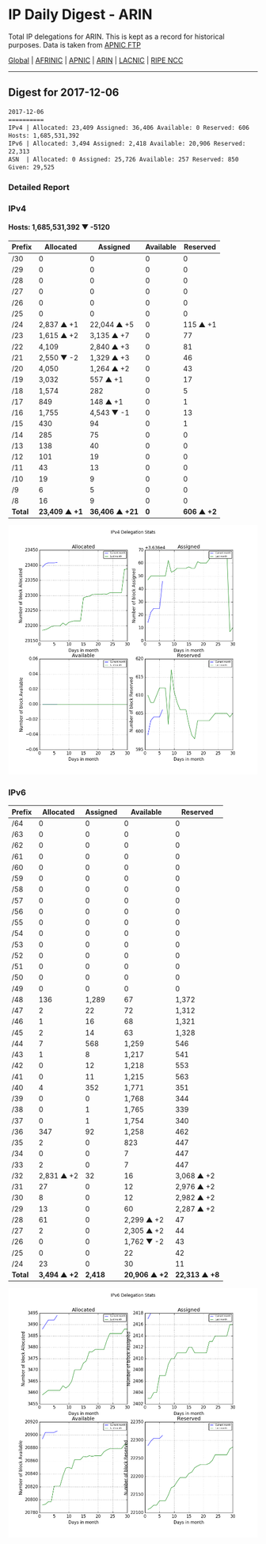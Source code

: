 # IP Daily Digest - ARIN 

Total IP delegations for ARIN. This is kept as a record for historical purposes. Data is taken from [APNIC FTP](https://ftp.apnic.net/)

[Global](https://github.com/csmets/IP-Daily-Digest) | [AFRINIC](https://github.com/csmets/IP-Daily-Digest/tree/master/archives/AFRINIC) | [APNIC](https://github.com/csmets/IP-Daily-Digest/tree/master/archives/APNIC) | [ARIN](https://github.com/csmets/IP-Daily-Digest/tree/master/archives/ARIN) | [LACNIC](https://github.com/csmets/IP-Daily-Digest/tree/master/archives/LACNIC) | [RIPE NCC](https://github.com/csmets/IP-Daily-Digest/tree/master/archives/RIPE_NCC)

---

## Digest for 2017-12-06
```
2017-12-06
==========
IPv4 | Allocated: 23,409 Assigned: 36,406 Available: 0 Reserved: 606 Hosts: 1,685,531,392
IPv6 | Allocated: 3,494 Assigned: 2,418 Available: 20,906 Reserved: 22,313
ASN  | Allocated: 0 Assigned: 25,726 Available: 257 Reserved: 850 Given: 29,525
```

### Detailed Report

### IPv4

#### Hosts: **1,685,531,392 ▼ -5120**

| Prefix | Allocated | Assigned | Available | Reserved |
| ----- | ----- | ----- | ----- | ----- |
| /30 | 0 | 0 | 0 | 0 |
| /29 | 0 | 0 | 0 | 0 |
| /28 | 0 | 0 | 0 | 0 |
| /27 | 0 | 0 | 0 | 0 |
| /26 | 0 | 0 | 0 | 0 |
| /25 | 0 | 0 | 0 | 0 |
| /24 | 2,837 ▲ +1 | 22,044 ▲ +5 | 0 | 115 ▲ +1 |
| /23 | 1,615 ▲ +2 | 3,135 ▲ +7 | 0 | 77 |
| /22 | 4,109 | 2,840 ▲ +3 | 0 | 81 |
| /21 | 2,550 ▼ -2 | 1,329 ▲ +3 | 0 | 46 |
| /20 | 4,050 | 1,264 ▲ +2 | 0 | 43 |
| /19 | 3,032 | 557 ▲ +1 | 0 | 17 |
| /18 | 1,574 | 282 | 0 | 5 |
| /17 | 849 | 148 ▲ +1 | 0 | 1 |
| /16 | 1,755 | 4,543 ▼ -1 | 0 | 13 |
| /15 | 430 | 94 | 0 | 1 |
| /14 | 285 | 75 | 0 | 0 |
| /13 | 138 | 40 | 0 | 0 |
| /12 | 101 | 19 | 0 | 0 |
| /11 | 43 | 13 | 0 | 0 |
| /10 | 19 | 9 | 0 | 0 |
| /9 | 6 | 5 | 0 | 0 |
| /8 | 16 | 9 | 0 | 0 |
| **Total** | **23,409 ▲ +1** | **36,406 ▲ +21** | **0** | **606 ▲ +2** |

![ipv4-stats](ipv4-figure.png)

### IPv6

| Prefix | Allocated | Assigned | Available | Reserved |
| ----- | ----- | ----- | ----- | ----- |
| /64 | 0 | 0 | 0 | 0 |
| /63 | 0 | 0 | 0 | 0 |
| /62 | 0 | 0 | 0 | 0 |
| /61 | 0 | 0 | 0 | 0 |
| /60 | 0 | 0 | 0 | 0 |
| /59 | 0 | 0 | 0 | 0 |
| /58 | 0 | 0 | 0 | 0 |
| /57 | 0 | 0 | 0 | 0 |
| /56 | 0 | 0 | 0 | 0 |
| /55 | 0 | 0 | 0 | 0 |
| /54 | 0 | 0 | 0 | 0 |
| /53 | 0 | 0 | 0 | 0 |
| /52 | 0 | 0 | 0 | 0 |
| /51 | 0 | 0 | 0 | 0 |
| /50 | 0 | 0 | 0 | 0 |
| /49 | 0 | 0 | 0 | 0 |
| /48 | 136 | 1,289 | 67 | 1,372 |
| /47 | 2 | 22 | 72 | 1,312 |
| /46 | 1 | 16 | 68 | 1,321 |
| /45 | 2 | 14 | 63 | 1,328 |
| /44 | 7 | 568 | 1,259 | 546 |
| /43 | 1 | 8 | 1,217 | 541 |
| /42 | 0 | 12 | 1,218 | 553 |
| /41 | 0 | 11 | 1,215 | 563 |
| /40 | 4 | 352 | 1,771 | 351 |
| /39 | 0 | 0 | 1,768 | 344 |
| /38 | 0 | 1 | 1,765 | 339 |
| /37 | 0 | 1 | 1,754 | 340 |
| /36 | 347 | 92 | 1,258 | 462 |
| /35 | 2 | 0 | 823 | 447 |
| /34 | 0 | 0 | 7 | 447 |
| /33 | 2 | 0 | 7 | 447 |
| /32 | 2,831 ▲ +2 | 32 | 16 | 3,068 ▲ +2 |
| /31 | 27 | 0 | 12 | 2,976 ▲ +2 |
| /30 | 8 | 0 | 12 | 2,982 ▲ +2 |
| /29 | 13 | 0 | 60 | 2,287 ▲ +2 |
| /28 | 61 | 0 | 2,299 ▲ +2 | 47 |
| /27 | 2 | 0 | 2,305 ▲ +2 | 44 |
| /26 | 0 | 0 | 1,762 ▼ -2 | 43 |
| /25 | 0 | 0 | 22 | 42 |
| /24 | 23 | 0 | 30 | 11 |
| **Total** | **3,494 ▲ +2** | **2,418** | **20,906 ▲ +2** | **22,313 ▲ +8** |

![ipv6-stats](ipv6-figure.png)